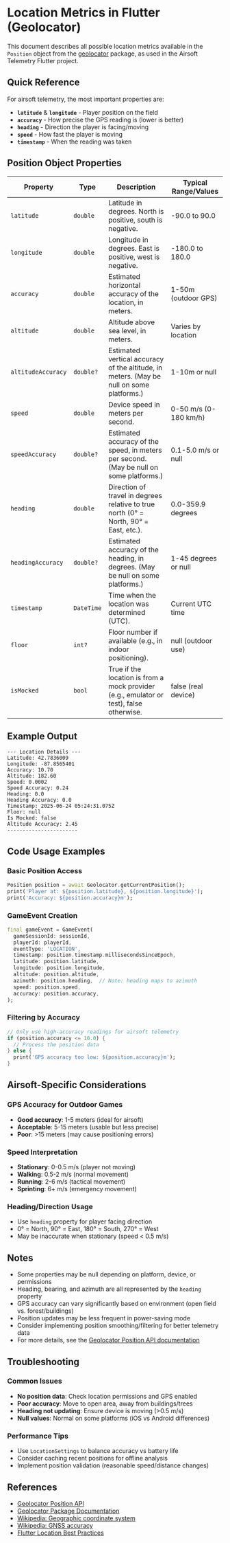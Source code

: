 # Location Metrics in Flutter (Geolocator)

This document describes all possible location metrics available in the `Position` object from the [geolocator](https://pub.dev/packages/geolocator) package, as used in the Airsoft Telemetry Flutter project.

## Quick Reference

For airsoft telemetry, the most important properties are:
- **`latitude`** & **`longitude`** - Player position on the field
- **`accuracy`** - How precise the GPS reading is (lower is better)
- **`heading`** - Direction the player is facing/moving
- **`speed`** - How fast the player is moving
- **`timestamp`** - When the reading was taken

## Position Object Properties

| Property            | Type         | Description                                                                                 | Typical Range/Values |
|---------------------|--------------|---------------------------------------------------------------------------------------------|---------------------|
| `latitude`          | `double`     | Latitude in degrees. North is positive, south is negative.                                  | -90.0 to 90.0 |
| `longitude`         | `double`     | Longitude in degrees. East is positive, west is negative.                                   | -180.0 to 180.0 |
| `accuracy`          | `double`     | Estimated horizontal accuracy of the location, in meters.                                   | 1-50m (outdoor GPS) |
| `altitude`          | `double`     | Altitude above sea level, in meters.                                                        | Varies by location |
| `altitudeAccuracy`  | `double?`    | Estimated vertical accuracy of the altitude, in meters. (May be null on some platforms.)    | 1-10m or null |
| `speed`             | `double`     | Device speed in meters per second.                                                          | 0-50 m/s (0-180 km/h) |
| `speedAccuracy`     | `double?`    | Estimated accuracy of the speed, in meters per second. (May be null on some platforms.)     | 0.1-5.0 m/s or null |
| `heading`           | `double`     | Direction of travel in degrees relative to true north (0° = North, 90° = East, etc.).       | 0.0-359.9 degrees |
| `headingAccuracy`   | `double?`    | Estimated accuracy of the heading, in degrees. (May be null on some platforms.)             | 1-45 degrees or null |
| `timestamp`         | `DateTime`   | Time when the location was determined (UTC).                                                | Current UTC time |
| `floor`             | `int?`       | Floor number if available (e.g., in indoor positioning).                                    | null (outdoor use) |
| `isMocked`          | `bool`       | True if the location is from a mock provider (e.g., emulator or test), false otherwise.     | false (real device) |

## Example Output

```
--- Location Details ---
Latitude: 42.7836009
Longitude: -87.8565401
Accuracy: 10.70
Altitude: 182.60
Speed: 0.0002
Speed Accuracy: 0.24
Heading: 0.0
Heading Accuracy: 0.0
Timestamp: 2025-06-24 05:24:31.075Z
Floor: null
Is Mocked: false
Altitude Accuracy: 2.45
-----------------------
```

## Code Usage Examples

### Basic Position Access
```dart
Position position = await Geolocator.getCurrentPosition();
print('Player at: ${position.latitude}, ${position.longitude}');
print('Accuracy: ${position.accuracy}m');
```

### GameEvent Creation
```dart
final gameEvent = GameEvent(
  gameSessionId: sessionId,
  playerId: playerId,
  eventType: 'LOCATION',
  timestamp: position.timestamp.millisecondsSinceEpoch,
  latitude: position.latitude,
  longitude: position.longitude,
  altitude: position.altitude,
  azimuth: position.heading,  // Note: heading maps to azimuth
  speed: position.speed,
  accuracy: position.accuracy,
);
```

### Filtering by Accuracy
```dart
// Only use high-accuracy readings for airsoft telemetry
if (position.accuracy <= 10.0) {
  // Process the position data
} else {
  print('GPS accuracy too low: ${position.accuracy}m');
}
```

## Airsoft-Specific Considerations

### GPS Accuracy for Outdoor Games
- **Good accuracy**: 1-5 meters (ideal for airsoft)
- **Acceptable**: 5-15 meters (usable but less precise)
- **Poor**: >15 meters (may cause positioning errors)

### Speed Interpretation
- **Stationary**: 0-0.5 m/s (player not moving)
- **Walking**: 0.5-2 m/s (normal movement)
- **Running**: 2-6 m/s (tactical movement)
- **Sprinting**: 6+ m/s (emergency movement)

### Heading/Direction Usage
- Use `heading` property for player facing direction
- 0° = North, 90° = East, 180° = South, 270° = West
- May be inaccurate when stationary (speed < 0.5 m/s)

## Notes
- Some properties may be null depending on platform, device, or permissions
- Heading, bearing, and azimuth are all represented by the `heading` property
- GPS accuracy can vary significantly based on environment (open field vs. forest/buildings)
- Position updates may be less frequent in power-saving mode
- Consider implementing position smoothing/filtering for better telemetry data
- For more details, see the [Geolocator Position API documentation](https://pub.dev/documentation/geolocator/latest/geolocator/Position-class.html)

## Troubleshooting

### Common Issues
- **No position data**: Check location permissions and GPS enabled
- **Poor accuracy**: Move to open area, away from buildings/trees
- **Heading not updating**: Ensure device is moving (>0.5 m/s)
- **Null values**: Normal on some platforms (iOS vs Android differences)

### Performance Tips
- Use `LocationSettings` to balance accuracy vs battery life
- Consider caching recent positions for offline analysis
- Implement position validation (reasonable speed/distance changes)

## References
- [Geolocator Position API](https://pub.dev/documentation/geolocator/latest/geolocator/Position-class.html)
- [Geolocator Package Documentation](https://pub.dev/packages/geolocator)
- [Wikipedia: Geographic coordinate system](https://en.wikipedia.org/wiki/Geographic_coordinate_system)
- [Wikipedia: GNSS accuracy](https://en.wikipedia.org/wiki/Satellite_navigation#Accuracy)
- [Flutter Location Best Practices](https://docs.flutter.dev/development/platform-integration/platform-channels)
